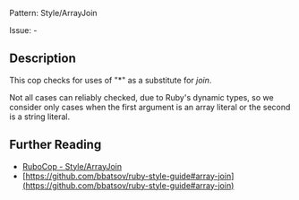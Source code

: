 Pattern: Style/ArrayJoin

Issue: -

## Description

This cop checks for uses of "*" as a substitute for *join*.

Not all cases can reliably checked, due to Ruby's dynamic
types, so we consider only cases when the first argument is an
array literal or the second is a string literal.

## Further Reading

* [RuboCop - Style/ArrayJoin](https://rubocop.readthedocs.io/en/latest/cops_style/#stylearrayjoin)
* [https://github.com/bbatsov/ruby-style-guide#array-join](https://github.com/bbatsov/ruby-style-guide#array-join)
